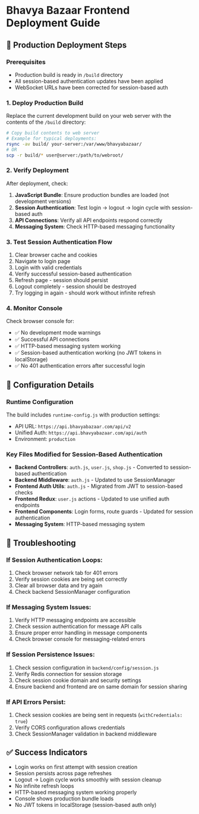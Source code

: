 # Bhavya Bazaar Frontend Deployment Guide

## 🚀 Production Deployment Steps

### Prerequisites
- Production build is ready in `/build` directory
- All session-based authentication updates have been applied
- WebSocket URLs have been corrected for session-based auth

### 1. Deploy Production Build
Replace the current development build on your web server with the contents of the `/build` directory:

```bash
# Copy build contents to web server
# Example for typical deployments:
rsync -av build/ your-server:/var/www/bhavyabazaar/
# OR
scp -r build/* user@server:/path/to/webroot/
```

### 2. Verify Deployment
After deployment, check:

1. **JavaScript Bundle**: Ensure production bundles are loaded (not development versions)
2. **Session Authentication**: Test login → logout → login cycle with session-based auth
3. **API Connections**: Verify all API endpoints respond correctly
4. **Messaging System**: Check HTTP-based messaging functionality

### 3. Test Session Authentication Flow
1. Clear browser cache and cookies
2. Navigate to login page
3. Login with valid credentials
4. Verify successful session-based authentication
5. Refresh page - session should persist
6. Logout completely - session should be destroyed
7. Try logging in again - should work without infinite refresh

### 4. Monitor Console
Check browser console for:
- ✅ No development mode warnings
- ✅ Successful API connections
- ✅ HTTP-based messaging system working 
- ✅ Session-based authentication working (no JWT tokens in localStorage)
- ✅ No 401 authentication errors after successful login

## 🔧 Configuration Details

### Runtime Configuration
The build includes `runtime-config.js` with production settings:
- API URL: `https://api.bhavyabazaar.com/api/v2`
- Unified Auth: `https://api.bhavyabazaar.com/api/auth`
- Environment: `production`

### Key Files Modified for Session-Based Authentication
- **Backend Controllers**: `auth.js`, `user.js`, `shop.js` - Converted to session-based authentication
- **Backend Middleware**: `auth.js` - Updated to use SessionManager
- **Frontend Auth Utils**: `auth.js` - Migrated from JWT to session-based checks
- **Frontend Redux**: `user.js` actions - Updated to use unified auth endpoints
- **Frontend Components**: Login forms, route guards - Updated for session authentication
- **Messaging System**: HTTP-based messaging system

## 🐛 Troubleshooting

### If Session Authentication Loops:
1. Check browser network tab for 401 errors
2. Verify session cookies are being set correctly
3. Clear all browser data and try again
4. Check backend SessionManager configuration

### If Messaging System Issues:
1. Verify HTTP messaging endpoints are accessible
2. Check session authentication for message API calls
3. Ensure proper error handling in message components
4. Check browser console for messaging-related errors

### If Session Persistence Issues:
1. Check session configuration in `backend/config/session.js`
2. Verify Redis connection for session storage
3. Check session cookie domain and security settings
4. Ensure backend and frontend are on same domain for session sharing

### If API Errors Persist:
1. Check session cookies are being sent in requests (`withCredentials: true`)
2. Verify CORS configuration allows credentials
3. Check SessionManager validation in backend middleware

## ✅ Success Indicators
- Login works on first attempt with session creation
- Session persists across page refreshes
- Logout → Login cycle works smoothly with session cleanup
- No infinite refresh loops
- HTTP-based messaging system working properly
- Console shows production bundle loads
- No JWT tokens in localStorage (session-based auth only)

